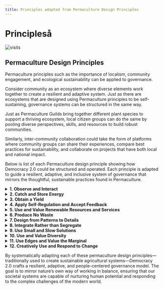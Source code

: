 ```yaml
---
title: Principles adapted from Permaculture Design Principles
---
```



# Principleså

![visits](https://visit-counter.vercel.app/counter.png?page=https%3A%2F%2Fselwynpolit.github.io%2Fdemo2%2Fprinciples&s=16&c=030303&bg=00000000&no=5&ff=electrolize&tb=&ta=+Views)

## Permaculture Design Principles  
Permaculture principles such as the importance of localism, community engagement, and ecological sustainability can be applied to governance.

Consider community as an ecosystem where diverse elements work together to create a resilient and adaptive system. Just as there are ecosystems that are designed using Permaculture principles to be self-sustaining, governance systems can be structured in the same way.

Just as Permaculture Guilds bring together different plant species to support a thriving ecosystem, local citizen groups can do the same by pooling diverse perspectives, skills, and resources to build robust communities.

Similarly, inter-community collaboration could take the form of platforms where community groups can share their experiences, compare best practices for sustainability, and collaborate on projects that have both local and national impact.

Below is list of each Permaculture design principle showing how Democracy 2.0 could be structured and operated. Each principle is adapted to guide a resilient, adaptive, and inclusive system of governance that mirrors the thoughtful, sustainable practices found in Permaculture.


<details>
<summary><strong>1. Observe and Interact</strong></summary>
The governance system is continuously monitored through real-time data dashboards, public opinion polls, and open-source transparency tools. Regular citizen feedback sessions and town halls ensure that policymakers remain in tune with the evolving needs and concerns of the community.

**Outcome:** A dynamic system that rapidly adjusts policies based on interactive observation, making governance more responsive and adaptive.
</details>


<details>
<summary><strong>2. Catch and Store Energy</strong></summary>

“Catching energy” in this context means harnessing the collective enthusiasm, creativity, and grassroots momentum of the citizenry. Platforms are designed to capture public ideas and civic engagement—then store and channel this “energy” into actionable policymaking and community projects.

**Outcome:** Empowered communities where the stored civic energy funds innovation, social initiatives, and sustainable development projects.
</details>


<details>
<summary><strong>3. Obtain a Yield</strong></summary>

Every policy or reform initiative is designed with measurable outcomes—whether that’s improved public services, a better quality of life, or a stronger economy. Governance isn’t just about process; it’s about delivering tangible benefits to the people.

**Outcome:** A transparent system where citizens see the direct “yield” of their participation, reinforcing trust and encouraging continuous involvement.
</details>

<details>
<summary><strong>4. Apply Self-Regulation and Accept Feedback</strong></summary>

Built-in mechanisms ensure continuous assessment and self-correction of public policies. Independent oversight bodies, periodic reviews, and adaptive legislative processes allow the system to regulate itself and evolve based on constructive feedback from the populace.

**Outcome:** An iterative governance model that learns from its outcomes, improves over time, and minimizes errors or inefficiencies.

</details>

<details>
<summary><strong>5. Use and Value Renewable Resources and Services</strong></summary>

  Policies and infrastructures are built on sustainable, renewable foundations—from investing in renewable energy and green technologies to promoting open-source platforms that are continuously updated and improved by community contributions.

**Outcome:** A resilient and sustainable public system that reduces waste, minimizes dependency on finite resources, and fosters long-term societal wellbeing.
</details>

<details>
<summary><strong>6. Produce No Waste</strong></summary>

The emphasis is on maximizing efficiency in governance. This means cutting down on bureaucratic overhead, reusing and repurposing successful policy models, and ensuring that public funds, energy, and time are invested wisely—with transparent accounting to eliminate corruption or mismanagement.

**Outcome:** A leaner, more effective government that values every resource and reduces redundant processes.
</details>

<details>
<summary><strong>7. Design from Patterns to Details</strong></summary>

Policymaking begins with the identification of broad societal patterns—such as shifts in demographics, economic trends, or environmental conditions—and then moves into detailed, localized solutions. The framework leans on historical data and cultural insights to craft nuanced policies that fit both the big picture and the community’s specific context.

**Outcome:** Harmonized policies that respect larger social dynamics while attending to local needs and details.
</details>

<details>
<summary><strong>8. Integrate Rather than Segregate</strong></summary>

This principle underlines the importance of interconnectedness—ensuring that government departments, communities, and civic groups work collaboratively. Cross-sector committees, inter-agency projects, and inclusive public forums help dissolve silos, fostering a system where diverse perspectives inform a cohesive strategy.

**Outcome:** An integrated, holistic governance approach that leverages interdisciplinary insights for more robust decision-making.
</details>

<details>
<summary><strong>9. Use Small and Slow Solutions</strong></summary>

Instead of sweeping, top-down changes that can be disruptive, Democracy 2.0 favors piloting initiatives at small scales, testing their impact, and gradually scaling up successful models. Localized experiments and incremental policy adjustments ensure that change is both manageable and sustainable.

**Outcome:** A stable transition process where careful, gradual improvements lead to lasting, well-supported reforms.
</details>

<details>
<summary><strong>10. Use and Value Diversity</strong></summary>

A vibrant democracy values the differential strengths of its people. Policies are designed to embrace cultural, socioeconomic, and ideological diversity, ensuring that every community and perspective is represented in decision-making processes.

**Outcome:** A more inclusive society where diverse insights lead to richer, more nuanced public policies, reducing polarization and fostering unity.
</details>

<details>
<summary><strong>11. Use Edges and Value the Marginal</strong></summary>

The fringes of society often hold innovative ideas and unique perspectives. This principle encourages the incorporation of ideas from marginalized or underrepresented groups, ensuring that “edge” voices are not only heard but are instrumental in shaping policies.  This also relates to our artists.  They are the proverbial "canaries in the coalmine" and should be nurtered and supported.

**Outcome:**  A democracy that is more resilient and just, as it taps into the creative potential and diverse experiences found at the societal margins.
</details>

<details>
<summary><strong>12. Creatively Use and Respond to Change</strong></summary>

The system remains flexible and innovative by embracing change as an opportunity. Policymakers are encouraged to think creatively—reacting quickly to new challenges, experimenting with unconventional solutions, and continuously reinventing processes based on emerging trends and technologies.

**Outcome:** An agile governance structure that not only adapts to change but leverages it to drive progress and enhance the public good.
</details>



By systematically adapting each of these permaculture design principles—traditionally used to create sustainable agricultural systems—Democracy 2.0 crafts a resilient, adaptive, and people-centered governance model. The goal is to mirror nature’s own way of working in balance, ensuring that our societal systems are capable of nurturing human potential and responding to the complex challenges of the modern world.




